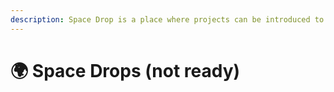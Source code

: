 ```yaml
---
description: Space Drop is a place where projects can be introduced to the community
---
```


# 🌍 Space Drops (not ready)

